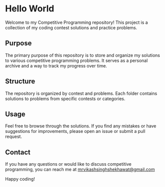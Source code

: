 # Hello World

Welcome to my Competitive Programming repository! This project is a collection of my coding contest solutions and practice problems.

## Purpose

The primary purpose of this repository is to store and organize my solutions to various competitive programming problems. It serves as a personal archive and a way to track my progress over time.

## Structure

The repository is organized by contest and problems. Each folder contains solutions to problems from specific contests or categories.

## Usage

Feel free to browse through the solutions. If you find any mistakes or have suggestions for improvements, please open an issue or submit a pull request.

## Contact

If you have any questions or would like to discuss competitive programming, you can reach me at mrvikashsinghshekhawat@gmail.com

Happy coding!
